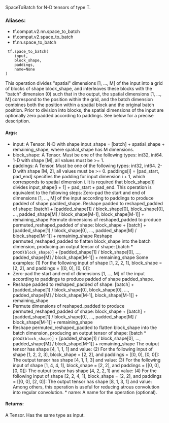 SpaceToBatch for N-D tensors of type T.
### Aliases:
- tf.compat.v2.nn.space_to_batch
- tf.compat.v2.space_to_batch
- tf.nn.space_to_batch

```
 tf.space_to_batch(
    input,
    block_shape,
    paddings,
    name=None
)
```
This operation divides "spatial" dimensions [1, ..., M] of the input into a grid of blocks of shape block_shape, and interleaves these blocks with the "batch" dimension (0) such that in the output, the spatial dimensions [1, ..., M] correspond to the position within the grid, and the batch dimension combines both the position within a spatial block and the original batch position. Prior to division into blocks, the spatial dimensions of the input are optionally zero padded according to paddings. See below for a precise description.
#### Args:
- input: A Tensor. N-D with shape input_shape = [batch] + spatial_shape + remaining_shape, where spatial_shape has M dimensions.
- block_shape: A Tensor. Must be one of the following types: int32, int64. 1-D with shape [M], all values must be >= 1.
- paddings: A Tensor. Must be one of the following types: int32, int64. 2-D with shape [M, 2], all values must be >= 0. paddings[i] = [pad_start, pad_end] specifies the padding for input dimension i + 1, which corresponds to spatial dimension i. It is required that block_shape[i] divides input_shape[i + 1] + pad_start + pad_end.
This operation is equivalent to the following steps:
Zero-pad the start and end of dimensions [1, ..., M] of the input according to paddings to produce padded of shape padded_shape.
Reshape padded to reshaped_padded of shape:
[batch] + [padded_shape[1] / block_shape[0], block_shape[0], ..., padded_shape[M] / block_shape[M-1], block_shape[M-1]] + remaining_shape
Permute dimensions of reshaped_padded to produce permuted_reshaped_padded of shape:
block_shape + [batch] + [padded_shape[1] / block_shape[0], ..., padded_shape[M] / block_shape[M-1]] + remaining_shape
Reshape permuted_reshaped_padded to flatten block_shape into the batch dimension, producing an output tensor of shape:
[batch * prod``(block_shape)``] + [padded_shape[1] / block_shape[0], ..., padded_shape[M] / block_shape[M-1]] + remaining_shape
Some examples:
(1) For the following input of shape [1, 2, 2, 1], block_shape = [2, 2], and paddings = [[0, 0], [0, 0]]:
- Zero-pad the start and end of dimensions [1, ..., M] of the input according to paddings to produce padded of shape padded_shape.
- Reshape padded to reshaped_padded of shape:
[batch] + [padded_shape[1] / block_shape[0], block_shape[0], ..., padded_shape[M] / block_shape[M-1], block_shape[M-1]] + remaining_shape
- Permute dimensions of reshaped_padded to produce permuted_reshaped_padded of shape:
block_shape + [batch] + [padded_shape[1] / block_shape[0], ..., padded_shape[M] / block_shape[M-1]] + remaining_shape
- Reshape permuted_reshaped_padded to flatten block_shape into the batch dimension, producing an output tensor of shape:
[batch * prod```(block_shape)```] + [padded_shape[1] / block_shape[0], ..., padded_shape[M] / block_shape[M-1]] + remaining_shape
The output tensor has shape [4, 1, 1, 1] and value:
(2) For the following input of shape [1, 2, 2, 3], block_shape = [2, 2], and paddings = [[0, 0], [0, 0]]:
The output tensor has shape [4, 1, 1, 3] and value:
(3) For the following input of shape [1, 4, 4, 1], block_shape = [2, 2], and paddings = [[0, 0], [0, 0]]:
The output tensor has shape [4, 2, 2, 1] and value:
(4) For the following input of shape [2, 2, 4, 1], block_shape = [2, 2], and paddings = [[0, 0], [2, 0]]:
The output tensor has shape [8, 1, 3, 1] and value:
Among others, this operation is useful for reducing atrous convolution into regular convolution. * name: A name for the operation (optional).
#### Returns:
A Tensor. Has the same type as input.
